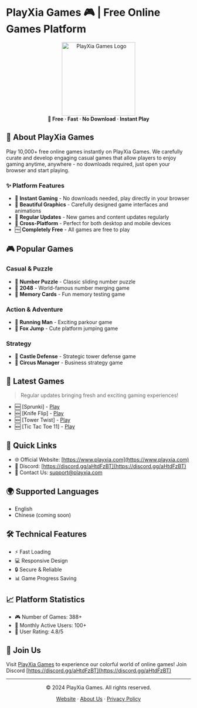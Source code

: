 # PlayXia Games 🎮 | Free Online Games Platform

<div align="center">
  <a href="https://www.playxia.com">
    <img src="https://www.playxia.com/images/login-logo.png" alt="PlayXia Games Logo" width="200"/>
  </a>
  <br>
  <strong>🌈 Free · Fast · No Download · Instant Play</strong>
</div>

## 🎯 About PlayXia Games

Play 10,000+ free online games instantly on PlayXia Games. We carefully curate and develop engaging casual games that allow players to enjoy gaming anytime, anywhere - no downloads required, just open your browser and start playing.

### ✨ Platform Features

- 🚀 **Instant Gaming** - No downloads needed, play directly in your browser
- 🎨 **Beautiful Graphics** - Carefully designed game interfaces and animations
- 🔄 **Regular Updates** - New games and content updates regularly
- 📱 **Cross-Platform** - Perfect for both desktop and mobile devices
- 🆓 **Completely Free** - All games are free to play

## 🎮 Popular Games

### Casual & Puzzle
- 🧩 **Number Puzzle** - Classic sliding number puzzle
- 🎲 **2048** - World-famous number merging game
- 🎯 **Memory Cards** - Fun memory testing game

### Action & Adventure
- 🏃 **Running Man** - Exciting parkour game
- 🦊 **Fox Jump** - Cute platform jumping game

### Strategy
- 🏰 **Castle Defense** - Strategic tower defense game
- 🎪 **Circus Manager** - Business strategy game

## 🌟 Latest Games

> Regular updates bringing fresh and exciting gaming experiences!

- 🆕 [Sprunki] - [Play](https://www.playxia.com/game/sprunki)
- 🆕 [Knife Flip] - [Play](https://www.playxia.com/game/knife-flip)
- 🆕 [Tower Twist] - [Play](https://www.playxia.com/game/tower-twist)
- 🆕 [Tic Tac Toe 11] - [Play](https://www.playxia.com/game/tic-tac-toe-11)

## 🔗 Quick Links

- 🌐 Official Website: [https://www.playxia.com](https://www.playxia.com)
- 📱 Discord: [https://discord.gg/aHtdFzBT](https://discord.gg/aHtdFzBT)
- 📧 Contact Us: [support@playxia.com](mailto:pengzhonghua520@gmail.com)

## 🌍 Supported Languages

- English
- Chinese (coming soon)

## 🛠️ Technical Features

- ⚡ Fast Loading
- 💻 Responsive Design
- 🔒 Secure & Reliable
- 📊 Game Progress Saving

## 📈 Platform Statistics

- 🎮 Number of Games: 388+
- 👥 Monthly Active Users: 100+
- 🌟 User Rating: 4.8/5

## 🤝 Join Us

Visit [PlayXia Games](https://www.playxia.com) to experience our colorful world of online games!
Join Discord [https://discord.gg/aHtdFzBT](https://discord.gg/aHtdFzBT)

---

<div align="center">
  <p>© 2024 PlayXia Games. All rights reserved.</p>
  <p>
    <a href="https://www.playxia.com">Website</a> · 
    <a href="https://www.playxia.com/about-us">About Us</a> · 
    <a href="https://www.playxia.com/privacy">Privacy Policy</a>
  </p>
</div>
